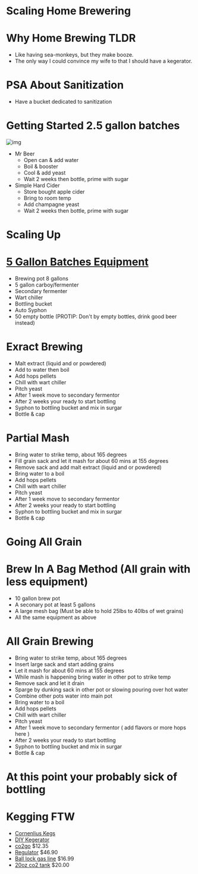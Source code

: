 # Scaling Home Brewering

# Why Home Brewing TLDR
- Like having sea-monkeys, but they make booze.
- The only way I could convince my wife to that I should have a kegerator.

# PSA About Sanitization
- Have a bucket dedicated to sanitization

# Getting Started 2.5 gallon batches

![img](http://passionforthepint.com/wp-content/uploads/2012/02/Mr-Beer.jpg)

- Mr Beer
  - Open can & add water
  - Boil & booster
  - Cool & add yeast
  - Wait 2 weeks then bottle, prime with sugar
- Simple Hard Cider
  - Store bought apple cider
  - Bring to room temp
  - Add champagne yeast
  - Wait 2 weeks then bottle, prime with sugar

# Scaling Up

# [5 Gallon Batches Equipment](http://www.homebrewing.org/assets/images/3.jpg)
- Brewing pot 8 gallons
- 5 gallon carboy/fermenter
- Secondary fermenter
- Wart chiller
- Bottling bucket
- Auto Syphon
- 50 empty bottle (PROTIP: Don't by empty bottles, drink good beer instead)

# Exract Brewing
- Malt extract (liquid and or powdered)
- Add to water then boil
- Add hops pellets
- Chill with wart chiller
- Pitch yeast
- After 1 week move to secondary fermentor
- After 2 weeks your ready to start bottling
- Syphon to bottling bucket and mix in surgar
- Bottle & cap

# Partial Mash
- Bring water to strike temp, about 165 degrees
- Fill grain sack and let it mash for about 60 mins at 155 degrees
- Remove sack and add malt extract (liquid and or powdered)
- Bring water to a boil
- Add hops pellets
- Chill with wart chiller
- Pitch yeast
- After 1 week move to secondary fermentor
- After 2 weeks your ready to start bottling
- Syphon to bottling bucket and mix in surgar
- Bottle & cap
 
# Going All Grain

# Brew In A Bag Method (All grain with less equipment)
- 10 gallon brew pot
- A seconary pot at least 5 gallons
- A large mesh bag (Must be able to hold 25lbs to 40lbs of wet grains)
- All the same equipment as above

# All Grain Brewing
- Bring water to strike temp, about 165 degrees
- Insert large sack and start adding grains
- Let it mash for about 60 mins at 155 degrees
- While mash is happening bring water in other pot to strike temp
- Remove sack and let it drain
- Sparge by dunking sack in other pot or slowing pouring over hot water
- Combine other pots water into main pot
- Bring water to a boil
- Add hops pellets
- Chill with wart chiller
- Pitch yeast
- After 1 week move to secondary fermentor ( add flavors or more hops here )
- After 2 weeks your ready to start bottling
- Syphon to bottling bucket and mix in surgar
- Bottle & cap

# At this point your probably sick of bottling

# Kegging FTW
- [Cornenlius Kegs](http://www.ebay.com/itm/5-GALLON-CORNELIUS-CO-CANISTER-KEG-POP-BEER-HOMEBREW-130-PSI-Pressure-/351172118494?pt=LH_DefaultDomain_0&hash=item51c37d47de)
- [DIY Kegerator](https://dl.dropboxusercontent.com/u/69816878/brewing/2014-05-25%2015.53.24.jpg)
- [co2go](http://www.amazon.com/Midwest-Homebrewing-and-Winemaking-Supplies/dp/B0064OJSZE/ref=sr_1_1?ie=UTF8&qid=1398270558&sr=8-1&keywords=co2+to+go) $12.35
- [Regulator](http://www.amazon.com/Kegco-Premium-Series-Gauge-Regulator/dp/B003WX772G/ref=sr_1_1?ie=UTF8&qid=1398270683&sr=8-1&keywords=co2+regulator) $46.90
- [Ball lock gas line](http://www.amazon.com/Homebrew-Ball-Disconnect-Screw-Clamp/dp/B00C30GRZM/ref=sr_1_8?ie=UTF8&qid=1398270807&sr=8-8&keywords=ball+lock+gas) $16.99 
- [20oz co2 tank](http://www.amazon.com/Pure-Energy-40020-Empire-20oz/dp/B0008G2WAW/ref=sr_1_1?ie=UTF8&qid=1398270929&sr=8-1&keywords=20oz+co2) $20.00

